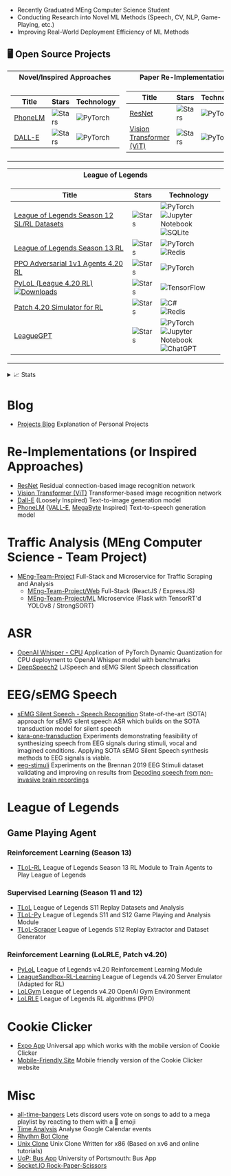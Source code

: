 * Recently Graduated MEng Computer Science Student
* Conducting Research into Novel ML Methods (Speech, CV, NLP, Game-Playing, etc.)
* Improving Real-World Deployment Efficiency of ML Methods

## 🖥️ Open Source Projects
<center>
<table>
<tr><th>Novel/Inspired Approaches</th><th>Paper Re-Implementations</th></tr>

<tr><td>

|Title|Stars|Technology|
|--|--|--|
|[PhoneLM](https://github.com/MiscellaneousStuff/PhoneLM)|<img alt="Stars" src="https://img.shields.io/github/stars/MiscellaneousStuff/PhoneLM?style=flat-square&labelColor=black"/>|![PyTorch](https://img.shields.io/badge/PyTorch-%23EE4C2C.svg?style=for-the-badge&logo=PyTorch&logoColor=white)|
|[DALL-E](https://github.com/MiscellaneousStuff/dall-e)|<img alt="Stars" src="https://img.shields.io/github/stars/MiscellaneousStuff/dall-e?style=flat-square&labelColor=black"/>|![PyTorch](https://img.shields.io/badge/PyTorch-%23EE4C2C.svg?style=for-the-badge&logo=PyTorch&logoColor=white)|
</td>

<td>
 
|Title|Stars|Technology|
|--|--|--|
|[ResNet](https://github.com/MiscellaneousStuff/resnet)|<img alt="Stars" src="https://img.shields.io/github/stars/MiscellaneousStuff/resnet?style=flat-square&labelColor=black"/>|![PyTorch](https://img.shields.io/badge/PyTorch-%23EE4C2C.svg?style=for-the-badge&logo=PyTorch&logoColor=white)|
|[Vision Transformer (ViT)](https://github.com/MiscellaneousStuff/vision-transformer)|<img alt="Stars" src="https://img.shields.io/github/stars/MiscellaneousStuff/vision-transformer?style=flat-square&labelColor=black"/>|![PyTorch](https://img.shields.io/badge/PyTorch-%23EE4C2C.svg?style=for-the-badge&logo=PyTorch&logoColor=white)|

</td>
</tr>

</table>
 
<table>
<tr><th>League of Legends</th></tr>
<td>
 
|Title|Stars|Technology|
|--|--|--|
|[League of Legends Season 12 SL/RL Datasets](https://github.com/MiscellaneousStuff/tlol)|<img alt="Stars" src="https://img.shields.io/github/stars/MiscellaneousStuff/tlol?style=flat-square&labelColor=black"/>|![PyTorch](https://img.shields.io/badge/PyTorch-%23EE4C2C.svg?style=for-the-badge&logo=PyTorch&logoColor=white)<br/>![Jupyter Notebook](https://img.shields.io/badge/jupyter-%23FA0F00.svg?style=for-the-badge&logo=jupyter&logoColor=white)<br/>![SQLite](https://img.shields.io/badge/sqlite-%2307405e.svg?style=for-the-badge&logo=sqlite&logoColor=white)|
|[League of Legends Season 13 RL](https://github.com/MiscellaneousStuff/tlol-rl)|<img alt="Stars" src="https://img.shields.io/github/stars/MiscellaneousStuff/tlol-rl?style=flat-square&labelColor=black"/>|![PyTorch](https://img.shields.io/badge/PyTorch-%23EE4C2C.svg?style=for-the-badge&logo=PyTorch&logoColor=white)<br/>![Redis](https://img.shields.io/badge/redis-%23DD0031.svg?style=for-the-badge&logo=redis&logoColor=white)|
|[PPO Adversarial 1v1 Agents 4.20 RL](https://github.com/jjlee0802cu/lolgym)|<img alt="Stars" src="https://img.shields.io/github/stars/jjlee0802cu/lolgym?style=flat-square&labelColor=black"/>|![PyTorch](https://img.shields.io/badge/PyTorch-%23EE4C2C.svg?style=for-the-badge&logo=PyTorch&logoColor=white)|
|[PyLoL (League 4.20 RL)](https://github.com/MiscellaneousStuff/pylol) [![Downloads](https://pepy.tech/badge/pylol-rl)](https://pepy.tech/project/pylol-rl)|<img alt="Stars" src="https://img.shields.io/github/stars/MiscellaneousStuff/pylol?style=flat-square&labelColor=black"/>|![TensorFlow](https://img.shields.io/badge/TensorFlow-%23FF6F00.svg?style=for-the-badge&logo=TensorFlow&logoColor=white)|
|[Patch 4.20 Simulator for RL](https://github.com/MiscellaneousStuff/LeagueSandbox-RL-Learning)|<img alt="Stars" src="https://img.shields.io/github/stars/MiscellaneousStuff/LeagueSandbox-RL-Learning?style=flat-square&labelColor=black"/>|![C#](https://img.shields.io/badge/C%23-239120?style=for-the-badge&logo=c-sharp&logoColor=white)<br/>![Redis](https://img.shields.io/badge/redis-%23DD0031.svg?&style=for-the-badge&logo=redis&logoColor=white)|
|[LeagueGPT](https://github.com/MiscellaneousStuff/tlol-llm)|<img alt="Stars" src="https://img.shields.io/github/stars/MiscellaneousStuff/tlol-llm?style=flat-square&labelColor=black"/>|![PyTorch](https://img.shields.io/badge/PyTorch-%23EE4C2C.svg?style=for-the-badge&logo=PyTorch&logoColor=white)<br/>![Jupyter Notebook](https://img.shields.io/badge/jupyter-%23FA0F00.svg?style=for-the-badge&logo=jupyter&logoColor=white)<br/>![ChatGPT](https://img.shields.io/badge/chatGPT-74aa9c?style=for-the-badge&logo=openai&logoColor=white)||
</td><tr></table>

<!--
|Title|Stars|Technology|
 |--|--|--|
|[sEMG Silent Speech Recogntion](https://github.com/MiscellaneousStuff/semg-asr)|<img alt="Stars" src="https://img.shields.io/github/stars/MiscellaneousStuff/eeg-stimuli?style=flat-square&labelColor=black"/>|![PyTorch](https://img.shields.io/badge/PyTorch-%23EE4C2C.svg?style=for-the-badge&logo=PyTorch&logoColor=white)
|[EEG Speech Decoding](https://github.com/MiscellaneousStuff/eeg-stimuli)|<img alt="Stars" src="https://img.shields.io/github/stars/MiscellaneousStuff/eeg-stimuli?style=flat-square&labelColor=black"/>|![PyTorch](https://img.shields.io/badge/PyTorch-%23EE4C2C.svg?style=for-the-badge&logo=PyTorch&logoColor=white)<br/>![Jupyter Notebook](https://img.shields.io/badge/jupyter-%23FA0F00.svg?style=for-the-badge&logo=jupyter&logoColor=white)
|[EEG Speech Synthesis](https://github.com/MiscellaneousStuff/kara-one-transduction)|<img alt="Stars" src="https://img.shields.io/github/stars/MiscellaneousStuff/kara-one-transduction?style=flat-square&labelColor=black"/>|![PyTorch](https://img.shields.io/badge/PyTorch-%23EE4C2C.svg?style=for-the-badge&logo=PyTorch&logoColor=white)<br/>![Jupyter Notebook](https://img.shields.io/badge/jupyter-%23FA0F00.svg?style=for-the-badge&logo=jupyter&logoColor=white)
</td></tr>
</table>
-->
</center>

<details>
<summary>📈 Stats</summary>
<br>
My Github Stats
 
![](http://github-profile-summary-cards.vercel.app/api/cards/profile-details?username=MiscellaneousStuff&theme=dracula) 

![](http://github-profile-summary-cards.vercel.app/api/cards/repos-per-language?username=MiscellaneousStuff&theme=dracula) 
![](http://github-profile-summary-cards.vercel.app/api/cards/most-commit-language?username=MiscellaneousStuff&theme=dracula)

</details>

# Blog

* [Projects Blog](https://miscellaneousstuff.github.io/) Explanation of Personal Projects

# Re-Implementations (or Inspired Approaches)
* [ResNet](https://github.com/MiscellaneousStuff/resnet) Residual connection-based image recognition network
* [Vision Transformer (ViT)](https://github.com/MiscellaneousStuff/vision-transformer) Transformer-based image recognition network
* [Dall-E](https://github.com/MiscellaneousStuff/dall-e) (Loosely Inspired) Text-to-image generation model
* [PhoneLM](https://github.com/MiscellaneousStuff/PhoneLM) ([VALL-E](https://github.com/enhuiz/vall-e), [MegaByte](https://github.com/lucidrains/MEGABYTE-pytorch) Inspired) Text-to-speech generation model

# Traffic Analysis (MEng Computer Science - Team Project)
* [MEng-Team-Project](https://github.com/MEng-Team-Project) Full-Stack and Microservice for Traffic Scraping and Analysis
  * [MEng-Team-Project/Web](https://github.com/MEng-Team-Project/MEng-Team-Project-Web) Full-Stack (ReactJS / ExpressJS)
  * [MEng-Team-Project/ML](https://github.com/MEng-Team-Project/MEng-Team-Project-ML) Microservice (Flask with TensorRT'd YOLOv8 / StrongSORT)
  
# ASR
* [OpenAI Whisper - CPU](https://github.com/MiscellaneousStuff/openai-whisper-cpu) Application of PyTorch Dynamic Quantization for CPU deployment to OpenAI Whisper model with benchmarks
* [DeepSpeech2](https://github.com/MiscellaneousStuff/asr) LJSpeech and sEMG Silent Speech classification

# EEG/sEMG Speech

* [sEMG Silent Speech - Speech Recognition](https://github.com/MiscellaneousStuff/semg-asr) State-of-the-art (SOTA) approach for sEMG silent speech ASR which builds on the SOTA transduction model for silent speech
* [kara-one-transduction](https://github.com/MiscellaneousStuff/kara-one-transduction) Experiments demonstrating
feasibility of synthesizing speech from EEG signals during stimuli, vocal and imagined conditions. Applying SOTA
sEMG Silent Speech synthesis methods to EEG signals is viable.
* [eeg-stimuli](https://github.com/MiscellaneousStuff/eeg-stimuli/) Experiments on the Brennan 2019 EEG Stimuli dataset validating and improving on results from [Decoding speech from non-invasive brain recordings](https://arxiv.org/abs/2208.12266)

# League of Legends

## Game Playing Agent

### Reinforcement Learning (Season 13)
* [TLoL-RL](https://github.com/MiscellaneousStuff/tlol-rl) League of Legends Season 13 RL Module to Train Agents to Play League of Legends

### Supervised Learning (Season 11 and 12)

* [TLoL](https://github.com/MiscellaneousStuff/tlol) League of Legends S11 Replay Datasets and Analysis
* [TLoL-Py](https://github.com/MiscellaneousStuff/tlol-py) League of Legends S11 and S12 Game Playing and Analysis Module
* [TLoL-Scraper](https://github.com/MiscellaneousStuff/tlol-scraper) League of Legends S12 Replay Extractor and Dataset Generator

### Reinforcement Learning (LoLRLE, Patch v4.20)

* [PyLoL](https://github.com/MiscellaneousStuff/pylol) League of Legends v4.20 Reinforcement Learning Module
* [LeagueSandbox-RL-Learning](https://github.com/MiscellaneousStuff/LeagueSandbox-RL-Learning) League of Legends v4.20 Server Emulator (Adapted for RL)
* [LoLGym](https://github.com/MiscellaneousStuff/lolgym) League of Legends v4.20 OpenAI Gym Environment
* [LoLRLE](https://github.com/MiscellaneousStuff/LoLRLE) League of Legends RL algorithms (PPO)

# Cookie Clicker

* [Expo App](https://github.com/MiscellaneousStuff/cookie-clicker-expo) Universal app which works with the mobile version of Cookie Clicker
* [Mobile-Friendly Site](https://github.com/MiscellaneousStuff/cookie_clicker_site) Mobile friendly version of the Cookie Clicker website

# Misc

* [all-time-bangers](https://github.com/MiscellaneousStuff/all-time-bangers) Lets discord users vote on songs to add to a mega playlist by reacting to them with a 🐐 emoji
* [Time Analysis](https://github.com/MiscellaneousStuff/time-analysis) Analyse Google Calendar events
* [Rhythm Bot Clone](https://github.com/MiscellaneousStuff/tunebot-public)
* [Unix Clone](https://github.com/MiscellaneousStuff/fritter) Unix Clone Written for x86 (Based on xv6 and online tutorials)
* [UoP: Bus App](https://github.com/MiscellaneousStuff/uop-bus-app) University of Portsmouth: Bus App
* [Socket.IO Rock-Paper-Scissors](https://github.com/MiscellaneousStuff/rock-paper-scissors)

<!--[![MiscellaneousStuff's GitHub stats](https://github-readme-stats.vercel.app/api?username=MiscellaneousStuff)](https://github.com/MiscellaneousStuff/github-readme-stats)-->
